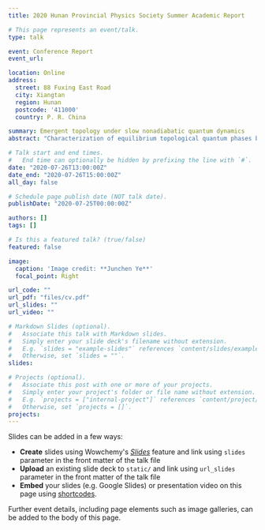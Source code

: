 ```yaml
---
title: 2020 Hunan Provincial Physics Society Summer Academic Report

# This page represents an event/talk.
type: talk

event: Conference Report
event_url: 

location: Online
address:
  street: 88 Fuxing East Road
  city: Xiangtan
  region: Hunan
  postcode: '411000'
  country: P. R. China

summary: Emergent topology under slow nonadiabatic quantum dynamics
abstract: "Characterization of equilibrium topological quantum phases by nonequilibrium quench dynamics provides a novel and efficient scheme in detecting topological invariants defined in equilibrium. Nevertheless, most of the previous studies have focused on the ideal sudden quench regime. Here we provide a generic nonadiabatic protocol of slowly quenching the system Hamiltonian and investigate the nonadiabatic dynamical characterization scheme of the topological phase. The slow quench protocol is realized by introducing a Landau-Zener problem with an inversely proportional time dependence, and it can describe, in a unified way, the crossover from the sudden quench regime (deep nonadiabatic limit) to the adiabatic regime. By analytically obtaining the final state vector after nonadiabatic evolution, we can calculate the time-averaged spin polarization and the corresponding topological spin texture. We find that the topological invariants of the postquench Hamiltonian are characterized directly by the values of spin texture on the band inversion surface. Compared to the sudden quench regime, where one has to take an additional step to calculate the gradients of spin polarization, this nonadiabatic characterization provides a minimal scheme for detecting the topological invariants. By studying the slow quench dynamics of three-dimensional topological phases, we show that our findings are not restricted to one- and two-dimensional topological phases under the inversely proportional time-dependent quench protocol, but are also valid for higher-dimensional systems or different quench protocols."

# Talk start and end times.
#   End time can optionally be hidden by prefixing the line with `#`.
date: "2020-07-26T13:00:00Z"
date_end: "2020-07-26T15:00:00Z"
all_day: false

# Schedule page publish date (NOT talk date).
publishDate: "2020-07-25T00:00:00Z"

authors: []
tags: []

# Is this a featured talk? (true/false)
featured: false

image:
  caption: 'Image credit: **Junchen Ye**'
  focal_point: Right

url_code: ""
url_pdf: "files/cv.pdf"
url_slides: ""
url_video: ""

# Markdown Slides (optional).
#   Associate this talk with Markdown slides.
#   Simply enter your slide deck's filename without extension.
#   E.g. `slides = "example-slides"` references `content/slides/example-slides.md`.
#   Otherwise, set `slides = ""`.
slides:

# Projects (optional).
#   Associate this post with one or more of your projects.
#   Simply enter your project's folder or file name without extension.
#   E.g. `projects = ["internal-project"]` references `content/project/deep-learning/index.md`.
#   Otherwise, set `projects = []`.
projects:
---
```


Slides can be added in a few ways:

- **Create** slides using Wowchemy's [*Slides*](https://wowchemy.com/docs/managing-content/#create-slides) feature and link using `slides` parameter in the front matter of the talk file
- **Upload** an existing slide deck to `static/` and link using `url_slides` parameter in the front matter of the talk file
- **Embed** your slides (e.g. Google Slides) or presentation video on this page using [shortcodes](https://wowchemy.com/docs/writing-markdown-latex/).

Further event details, including page elements such as image galleries, can be added to the body of this page.

